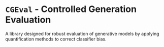 # `CGEval` - Controlled Generation Evaluation

A library designed for robust evaluation of generative models by applying quantification methods to correct classifier bias.

